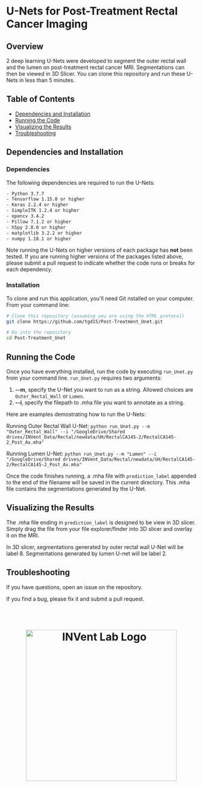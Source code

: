 # U-Nets for Post-Treatment Rectal Cancer Imaging

## Overview

2 deep learning U-Nets were developed to segment the outer rectal wall and the lumen on post-treatment rectal cancer MRI. Segmentations can then be viewed in 3D Slicer. You can clone this repository and run these U-Nets in less than 5 minutes.

## Table of Contents

- [Dependencies and Installation](#installation)
- [Running the Code](#running-the-code)
- [Visualizing the Results](#visualization)
- [Troubleshooting](#troubleshooting)

## Dependencies and Installation <a name="installation"></a>

### Dependencies
The following dependencies are required to run the U-Nets:
```bash
- Python 3.7.7
- Tensorflow 1.15.0 or higher
- Keras 2.2.4 or higher
- SimpleITK 1.2.4 or higher
- opencv 3.4.2
- Pillow 7.1.2 or higher
- h5py 2.8.0 or higher
- matplotlib 3.2.2 or higher
- numpy 1.18.1 or higher
```

Note running the U-Nets on higher versions of each package has **not** been tested. If you are running higher versions of the packages listed above, please submit a pull request to indicate whether the code runs or breaks for each dependency.

### Installation

To clone and run this application, you'll need Git nstalled on your computer. From your command line:
```bash
# Clone this repository (assuming you are using the HTML protocol)
git clone https://github.com/tgd15/Post-Treatment_Unet.git

# Go into the repository
cd Post-Treatment_Unet

```

## Running the Code

Once you have everything installed, run the code by executing `run_Unet.py` from your command line. `run_Unet.py` requires two arguments:

1. **--m**, specify the U-Net you want to run as a string. Allowed choices are `Outer_Rectal_Wall` or `Lumen`.
2. **--i**, specify the filepath to .mha file you want to annotate as a string.

Here are examples demostrating how to run the U-Nets:

Running Outer Rectal Wall U-Net:
`python run_Unet.py --m "Outer_Rectal_Wall" --i "/GoogleDrive/Shared drives/INVent_Data/Rectal/newdata/UH/RectalCA145-2/RectalCA145-2_Post_Ax.mha"
`

Running Lumen U-Net:
`python run_Unet.py --m "Lumen" --i "/GoogleDrive/Shared drives/INVent_Data/Rectal/newdata/UH/RectalCA145-2/RectalCA145-2_Post_Ax.mha"`

Once the code finishes running, a .mha file with `prediction_label` appended to the end of the filename will be saved in the current directory. This .mha file contains the segmentations generated by the U-Net.

## Visualizing the Results

The .mha file ending in `prediction_label` is designed to be view in 3D slicer. Simply drag the file from your file explorer/finder into 3D slicer and overlay it on the MRI.

In 3D slicer, segmentations generated by outer rectal wall U-Net will be label 8. Segmentations generated by lumen U-net will be label 2.

## Troubleshooting

If you have questions, open an issue on the repository.

If you find a bug, please fix it and submit a pull request.

<h1 align="center">
  <br>
  <a href="https://engineering.case.edu/groups/inventlab/home"><img src="https://engineering.case.edu/groups/inventlab/sites/engineering.case.edu.groups.inventlab/files/invent_lab_logo_site_header.png" alt="INVent Lab Logo" width="400"></a>
</h1>
